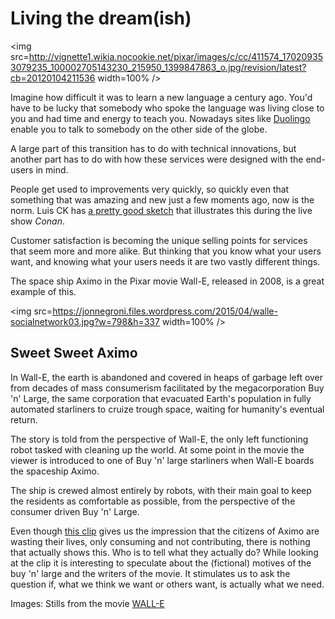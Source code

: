 # Living the dream(ish)

<img src=http://vignette1.wikia.nocookie.net/pixar/images/c/cc/411574_170209353079235_100002705143230_215950_1399847863_o.jpg/revision/latest?cb=20120104211536 width=100% />

Imagine how difficult it was to learn a new language a century ago. You'd have to be lucky that somebody who spoke the language was living close to you and had time and energy to teach you. Nowadays sites like [Duolingo](https://www.duolingo.com/) enable you to talk to somebody on the other side of the globe.

A large part of this transition has to do with technical innovations, but another part has to do with how these services were designed with the end-users in mind.

People get used to improvements very quickly, so quickly even that something that was amazing and new just a few moments ago, now is the norm. Luis CK has [a pretty good sketch](https://www.youtube.com/watch?v=ZFsOUbZ0Lr0) that illustrates this during the live show *Conan*.

Customer satisfaction is becoming the unique selling points for services that seem more and more alike. But thinking that you know what your users want, and knowing what your users needs it are two vastly different things.

The space ship Aximo in the Pixar movie Wall-E, released in 2008, is a great example of this.  

<img src=https://jonnegroni.files.wordpress.com/2015/04/walle-socialnetwork03.jpg?w=798&h=337 width=100% />

## Sweet Sweet Aximo

In Wall-E, the earth is abandoned and covered in heaps of garbage left over from decades of mass consumerism facilitated by the megacorporation Buy 'n' Large, the same corporation that evacuated Earth's population in fully automated starliners to cruize trough space, waiting for humanity's eventual return.

The story is told from the perspective of Wall-E, the only left functioning robot tasked with cleaning up the world. At some point in the movie the viewer is introduced to one of Buy 'n' large starliners when Wall-E boards the spaceship Aximo.

The ship is crewed almost entirely by robots, with their main goal to keep the residents as comfortable as possible, from the perspective of the consumer driven Buy 'n' Large.

Even though [this clip](https://www.youtube.com/watch?v=_xToQ4cIHkk) gives us the impression that the citizens of Aximo are wasting their lives, only consuming and not contributing, there is nothing that actually shows this. Who is to tell what they actually do? While looking at the clip it is interesting to speculate about the (fictional) motives of the buy 'n' large and the writers of the movie. It stimulates us to ask the question if, what we think we want or others want, is actually what we need.

Images: Stills from the movie [WALL-E](http://www.imdb.com/title/tt0910970/)
